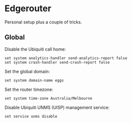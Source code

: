 Edgerouter
==========

Personal setup plus a couple of tricks.


Global
----------

Disable the Ubiquiti call home:
```
set system analytics-handler send-analytics-report false
set system crash-handler send-crash-report false
```

Set the global domain:
```
set system domain-name eggs
```

Set the router timezone:
```
set system time-zone Australia/Melbourne
```

Disable Ubiquiti UNMS (UISP) management service:
```
set service unms disable
```
